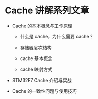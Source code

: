 # Cache 讲解系列文章

- Cache 的基本概念与工作原理

  - 什么是 cache，为什么需要 cache？

  - 存储器层次结构
  - cache 基本概念
  - cache 映射方式

- STM32F7 Cache 介绍与实战 

- Cache 的一致性问题与使用技巧

